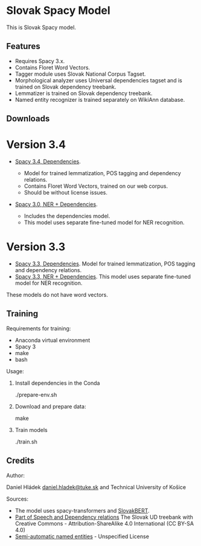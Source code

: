 # Slovak Spacy Model

This is Slovak Spacy model.

## Features

- Requires Spacy 3.x.
- Contains Floret Word Vectors.
- Tagger module uses Slovak National Corpus Tagset.
- Morphological analyzer uses Universal dependencies tagset and is trained on Slovak dependency treebank.
- Lemmatizer is trained on Slovak dependency treebank.
- Named entity recognizer is trained separately on WikiAnn database.


## Downloads 

# Version 3.4

- [Spacy 3.4, Dependencies](https://files.kemt.fei.tuke.sk/models/spacy/sk_dep_web_md-3.4.0.tar.gz). 
    - Model for trained lemmatization, POS tagging and dependency relations. 
    - Contains Floret Word Vectors, trained on our web corpus.
    - Should be without license issues.

- [Spacy 3.0, NER + Dependencies](https://files.kemt.fei.tuke.sk/models/spacy/sk_core_web_md-3.4.0.tar.gz). 
    - Includes the dependencies model.
    - This model uses separate fine-tuned model for NER recognition. 

# Version 3.3

- [Spacy 3.3, Dependencies](https://files.kemt.fei.tuke.sk/models/spacy/sk_dep_web_md-3.3.0.tar.gz). Model for trained lemmatization, POS tagging and dependency relations. 
- [Spacy 3.3, NER + Dependencies](https://files.kemt.fei.tuke.sk/models/spacy/sk_core_web_md-3.3.0.tar.gz). This model uses separate fine-tuned model for NER recognition. 

These models do not have word vectors. 

## Training

Requirements for training:

- Anaconda virtual environment
- Spacy 3
- make
- bash

Usage:

1. Install dependencies in the Conda

    ./prepare-env.sh

2. Download and prepare data:

    make

3. Train models

    ./train.sh

## Credits 

Author:

Daniel Hládek daniel.hladek@tuke.sk and Technical University of Košice

Sources:

- The model uses spacy-transformers and [SlovakBERT](https://huggingface.co/gerulata/slovakbert).
- [Part of Speech and Dependency relations](https://github.com/UniversalDependencies/UD_Slovak-SNK)
The Slovak UD treebank with  Creative Commons - Attribution-ShareAlike 4.0 International (CC BY-SA 4.0)
- [Semi-automatic named entities](https://huggingface.co/datasets/wikiann) -  Unspecified License

